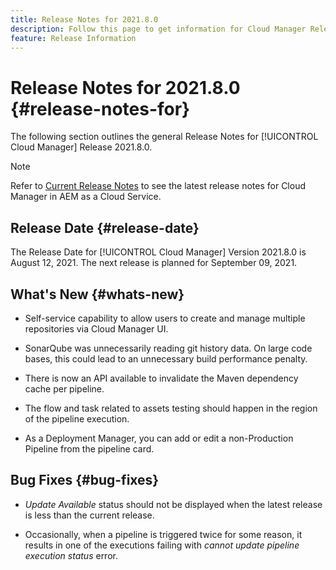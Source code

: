 ```yaml
---
title: Release Notes for 2021.8.0
description: Follow this page to get information for Cloud Manager Release 2021.8.0
feature: Release Information
---
```

# Release Notes for 2021.8.0 {#release-notes-for}

The following section outlines the general Release Notes for [!UICONTROL Cloud Manager] Release 2021.8.0.

>[!NOTE]
>Refer to [Current Release Notes](https://experienceleague.adobe.com/docs/experience-manager-cloud-service/onboarding/getting-access/release-notes-cloud-manager/release-notes-cm-current.html?lang=en#getting-access) to see the latest release notes for Cloud Manager in AEM as a Cloud Service.

## Release Date {#release-date}

The Release Date for [!UICONTROL Cloud Manager] Version 2021.8.0 is August 12, 2021.
The next release is planned for September 09, 2021.

## What's New {#whats-new}

* Self-service capability to allow users to create and manage multiple repositories via Cloud Manager UI.

* SonarQube was unnecessarily reading git history data. On large code bases, this could lead to an unnecessary build performance penalty.

* There is now an API available to invalidate the Maven dependency cache per pipeline.

* The flow and task related to assets testing should happen in the region of the pipeline execution. 

* As a Deployment Manager, you can add or edit a non-Production Pipeline from the pipeline card.

## Bug Fixes {#bug-fixes}

* *Update Available* status should not be displayed when the latest release is less than the current release.

* Occasionally, when a pipeline is triggered twice for some reason, it results in one of the executions failing with *cannot update pipeline execution status* error. 

